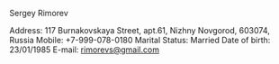 Sergey Rimorev

Address: 117 Burnakovskaya Street, apt.61, Nizhny Novgorod, 603074, Russia
Mobile: +7-999-078-0180
Marital Status: Married
Date of birth: 23/01/1985
E-mail: rimorevs@gmail.com
